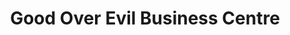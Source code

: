---
title: "Good Over Evil Business Centre"
url: /accra/good-over-evil-business-centre/
shop: copyshop
---
